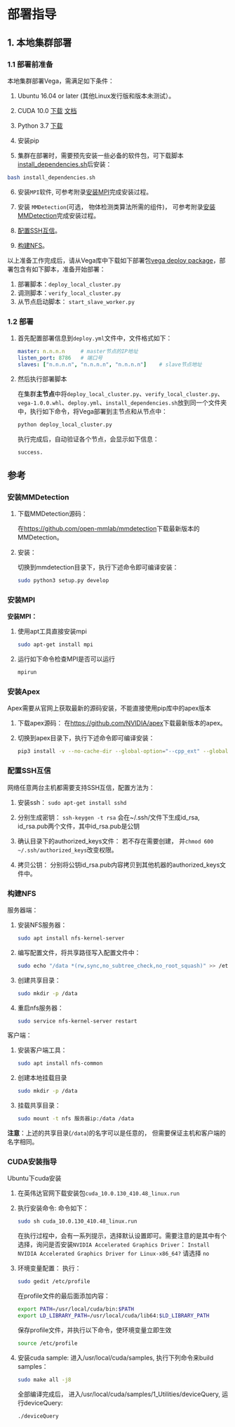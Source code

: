 # 部署指导

## 1. 本地集群部署

### 1.1 部署前准备

本地集群部署Vega，需满足如下条件：

1. Ubuntu 16.04 or later (其他Linux发行版和版本未测试）。
2. CUDA 10.0 [下载](https://developer.nvidia.com/cuda-10.0-download-archive) [文档](https://docs.nvidia.com/cuda/archive/10.0/)
3. Python 3.7 [下载](https://www.python.org/downloads/release/python-376/)
4. 安装pip

5. 集群在部署时，需要预先安装一些必备的软件包，可下载脚本[install_dependencies.sh](../../../deploy/install_dependencies.sh)后安装：

```bash
bash install_dependencies.sh
```
6. 安装`MPI`软件, 可参考附录[安装MPI](#MPI)完成安装过程。
7. 安装 `MMDetection`(可选， 物体检测类算法所需的组件)， 可参考附录[安装MMDetection](#mmdetection)完成安装过程。

8. [配置SSH互信](#ssh)。 
9. [构建NFS](#nfs)。


以上准备工作完成后，请从Vega库中下载如下部署包[vega deploy package]()，部署包含有如下脚本，准备开始部署：

1. 部署脚本：`deploy_local_cluster.py`
2. 调测脚本：`verify_local_cluster.py`
3. 从节点启动脚本： `start_slave_worker.py`

### 1.2 部署

1. 首先配置部署信息到`deploy.yml`文件中，文件格式如下：

    ```yaml
    master: n.n.n.n     # master节点的IP地址
    listen_port: 8786   # 端口号
    slaves: ["n.n.n.n", "n.n.n.n", "n.n.n.n"]    # slave节点地址
    ```

2. 然后执行部署脚本

    在集群**主节点**中将`deploy_local_cluster.py`、`verify_local_cluster.py`、`vega-1.0.0.whl`、`deploy.yml`、`install_dependencies.sh`放到同一个文件夹中，执行如下命令，将Vega部署到主节点和从节点中：

    ```bash
    python deploy_local_cluster.py
    ```

    执行完成后，自动验证各个节点，会显示如下信息：

    ```text
    success.
    ```

## 参考

### <span id="mmdetection"> 安装MMDetection </span>

1. 下载MMDetection源码：

    在<https://github.com/open-mmlab/mmdetection>下载最新版本的MMDetection。

2. 安装：

    切换到mmdetection目录下，执行下述命令即可编译安装：

    ```bash
    sudo python3 setup.py develop
    ```

### <span id="MPI"> 安装MPI </span>

**安装MPI：**

1. 使用apt工具直接安装mpi

    ```bash
    sudo apt-get install mpi
    ```

2. 运行如下命令检查MPI是否可以运行

    ```bash
    mpirun
    ```

### 安装Apex

Apex需要从官网上获取最新的源码安装，不能直接使用pip库中的apex版本

1. 下载apex源码： 在<https://github.com/NVIDIA/apex>下载最新版本的apex。

2. 切换到apex目录下，执行下述命令即可编译安装：

    ```bash
    pip3 install -v --no-cache-dir --global-option="--cpp_ext" --global-option="--cuda_ext" ./
    ```

### <span id="ssh"> 配置SSH互信 </span>

网络任意两台主机都需要支持SSH互信，配置方法为：

1. 安装ssh：
    `sudo apt-get install sshd`

2. 分别生成密钥：
    `ssh-keygen -t rsa` 会在~/.ssh/文件下生成id_rsa, id_rsa.pub两个文件，其中id_rsa.pub是公钥

3. 确认目录下的authorized_keys文件：
    若不存在需要创建， 并`chmod 600 ~/.ssh/authorized_keys`改变权限。

4. 拷贝公钥：
    分别将公钥id_rsa.pub内容拷贝到其他机器的authorized_keys文件中。

### <span id="nfs"> 构建NFS </span>

服务器端：

1. 安装NFS服务器：

    ```bash
    sudo apt install nfs-kernel-server
    ```

2. 编写配置文件，将共享路径写入配置文件中：

    ```bash
    sudo echo "/data *(rw,sync,no_subtree_check,no_root_squash)" >> /etc/exports
    ```

3. 创建共享目录：

    ```bash
    sudo mkdir -p /data
    ```

4. 重启nfs服务器：

    ```bash
    sudo service nfs-kernel-server restart
    ```

客户端：

1. 安装客户端工具：

    ```bash
    sudo apt install nfs-common
    ```

2. 创建本地挂载目录

    ```bash
    sudo mkdir -p /data
    ```

3. 挂载共享目录：

    ```bash
    sudo mount -t nfs 服务器ip:/data /data
    ```
**注意**：上述的共享目录(`/data`)的名字可以是任意的， 但需要保证主机和客户端的名字相同。
### CUDA安装指导

Ubuntu下cuda安装

1. 在英伟达官网下载安装包`cuda_10.0.130_410.48_linux.run`

2. 执行安装命令:
    命令如下：

    ```bash
    sudo sh cuda_10.0.130_410.48_linux.run
    ```

    在执行过程中，会有一系列提示，选择默认设置即可。需要注意的是其中有个选择，询问是否安装`NVIDIA Accelerated Graphics Driver`：
    `Install NVIDIA Accelerated Graphics Driver for Linux‐x86_64?`
    请选择 `no`

3. 环境变量配置：
    执行：

    ```bash
    sudo gedit /etc/profile
    ```

    在profile文件的最后面添加内容：

    ```bash
    export PATH=/usr/local/cuda/bin:$PATH
    export LD_LIBRARY_PATH=/usr/local/cuda/lib64:$LD_LIBRARY_PATH
    ```

    保存profile文件，并执行以下命令，使环境变量立即生效

    ```bash
    source /etc/profile
    ```

4. 安装cuda sample:
    进入/usr/local/cuda/samples, 执行下列命令来build samples：

    ```bash
    sudo make all -j8
    ```

    全部编译完成后， 进入/usr/local/cuda/samples/1_Utilities/deviceQuery, 运行deviceQuery:

    ```bash
    ./deviceQuery
    ```
